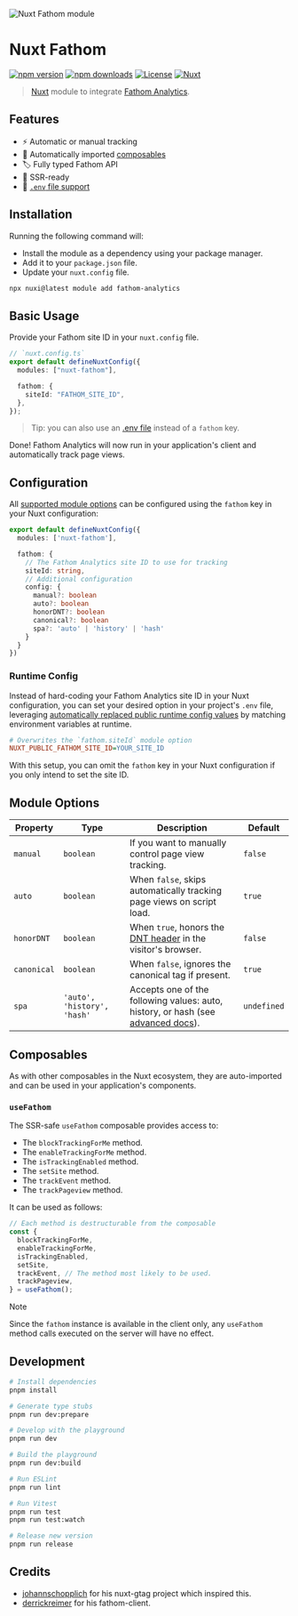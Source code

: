 ![Nuxt Fathom module](./.github/hero.png)

# Nuxt Fathom

[![npm version][npm-version-src]][npm-version-href]
[![npm downloads][npm-downloads-src]][npm-downloads-href]
[![License][license-src]][license-href]
[![Nuxt][nuxt-src]][nuxt-href]

> [Nuxt](https://nuxt.com) module to integrate [Fathom Analytics](https://usefathom.com/).

## Features

- ⚡ Automatic or manual tracking
- 📯 Automatically imported [composables](#composables)
- 🏷️ Fully typed Fathom API
- 🦾 SSR-ready
- 📂 [`.env` file support](#configuration)

## Installation

Running the following command will:

- Install the module as a dependency using your package manager.
- Add it to your `package.json` file.
- Update your `nuxt.config` file.

```bash
npx nuxi@latest module add fathom-analytics
```

## Basic Usage

Provide your Fathom site ID in your `nuxt.config` file.

```ts
// `nuxt.config.ts`
export default defineNuxtConfig({
  modules: ["nuxt-fathom"],

  fathom: {
    siteId: "FATHOM_SITE_ID",
  },
});
```

> Tip: you can also use an [.env file](#runtime-config) instead of a `fathom` key.

Done! Fathom Analytics will now run in your application's client and automatically track page views.

## Configuration

All [supported module options](#module-options) can be configured using the `fathom` key in your Nuxt configuration:

```ts
export default defineNuxtConfig({
  modules: ['nuxt-fathom'],

  fathom: {
    // The Fathom Analytics site ID to use for tracking
    siteId: string,
    // Additional configuration
    config: {
      manual?: boolean
      auto?: boolean
      honorDNT?: boolean
      canonical?: boolean
      spa?: 'auto' | 'history' | 'hash'
    }
  }
})
```

### Runtime Config

Instead of hard-coding your Fathom Analytics site ID in your Nuxt configuration, you can set your desired option in your project's `.env` file, leveraging [automatically replaced public runtime config values](https://nuxt.com/docs/api/configuration/nuxt-config#runtimeconfig) by matching environment variables at runtime.

```ini
# Overwrites the `fathom.siteId` module option
NUXT_PUBLIC_FATHOM_SITE_ID=YOUR_SITE_ID
```

With this setup, you can omit the `fathom` key in your Nuxt configuration if you only intend to set the site ID.

## Module Options

| Property    | Type                        | Description                                                                                                                               | Default     |
| ----------- | --------------------------- | ----------------------------------------------------------------------------------------------------------------------------------------- | ----------- |
| `manual`    | `boolean`                   | If you want to manually control page view tracking.                                                                                       | `false`     |
| `auto`      | `boolean`                   | When `false`, skips automatically tracking page views on script load.                                                                     | `true`      |
| `honorDNT`  | `boolean`                   | When `true`, honors the [DNT header](https://developer.mozilla.org/en-US/docs/Web/HTTP/Headers/DNT) in the visitor's browser.             | `false`     |
| `canonical` | `boolean`                   | When `false`, ignores the canonical tag if present.                                                                                       | `true`      |
| `spa`       | `'auto', 'history', 'hash'` | Accepts one of the following values: auto, history, or hash (see [advanced docs](https://usefathom.com/docs/script/script-advanced#spa)). | `undefined` |

## Composables

As with other composables in the Nuxt ecosystem, they are auto-imported and can be used in your application's components.

### `useFathom`

The SSR-safe `useFathom` composable provides access to:

- The `blockTrackingForMe` method.
- The `enableTrackingForMe` method.
- The `isTrackingEnabled` method.
- The `setSite` method.
- The `trackEvent` method.
- The `trackPageview` method.

It can be used as follows:

```ts
// Each method is destructurable from the composable
const {
  blockTrackingForMe,
  enableTrackingForMe,
  isTrackingEnabled,
  setSite,
  trackEvent, // The method most likely to be used.
  trackPageview,
} = useFathom();
```

> [!NOTE]
> Since the `fathom` instance is available in the client only, any `useFathom` method calls executed on the server will have no effect.

## Development

```bash
# Install dependencies
pnpm install

# Generate type stubs
pnpm run dev:prepare

# Develop with the playground
pnpm run dev

# Build the playground
pnpm run dev:build

# Run ESLint
pnpm run lint

# Run Vitest
pnpm run test
pnpm run test:watch

# Release new version
pnpm run release
```

## Credits

- [johannschopplich](https://github.com/johannschopplich/) for his nuxt-gtag project which inspired this.
- [derrickreimer](https://github.com/derrickreimer) for his fathom-client.

<!-- Badges -->

[npm-version-src]: https://img.shields.io/npm/v/nuxt-fathom/latest.svg?style=flat&colorA=18181B&colorB=28CF8D
[npm-version-href]: https://npmjs.com/package/nuxt-fathom
[npm-downloads-src]: https://img.shields.io/npm/dm/nuxt-fathom.svg?style=flat&colorA=18181B&colorB=28CF8D
[npm-downloads-href]: https://npmjs.com/package/nuxt-fathom
[license-src]: https://img.shields.io/npm/l/nuxt-fathom.svg?style=flat&colorA=18181B&colorB=28CF8D
[license-href]: https://npmjs.com/package/nuxt-fathom
[nuxt-src]: https://img.shields.io/badge/Nuxt-18181B?logo=nuxt.js
[nuxt-href]: https://nuxt.com
